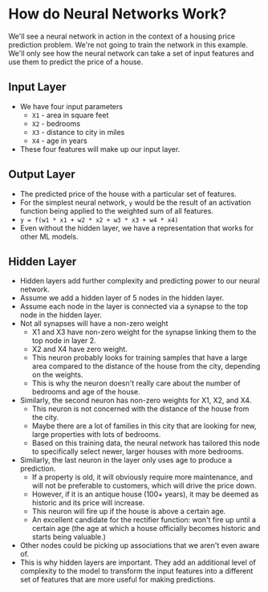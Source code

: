 # How do Neural Networks Work?

We'll see a neural network in action in the context of a housing price prediction problem. We're not going to train the network in this example. We'll only see how the neural network can take a set of input features and use them to predict the price of a house.

## Input Layer
- We have four input parameters
	- `X1` - area in square feet
	- `X2` - bedrooms
	- `X3` - distance to city in miles
	- `X4` - age in years
 - These four features will make up our input layer.

## Output Layer
- The predicted price of the house with a particular set of features.
- For the simplest neural network, `y` would be the result of an activation function being applied to the weighted sum of all features.
- `y = f(w1 * x1 + w2 * x2 + w3 * x3 + w4 * x4)`
- Even without the hidden layer, we have a representation that works for other ML models.

## Hidden Layer
- Hidden layers add further complexity and predicting power to our neural network.
- Assume we add a hidden layer of 5 nodes in the hidden layer.
- Assume each node in the layer is connected via a synapse to the top node in the hidden layer.
- Not all synapses will have a non-zero weight
	 - X1 and X3 have non-zero weight for the synapse linking them to the top node in layer 2.
	 - X2 and X4 have zero weight.
	 - This neuron probably looks for training samples that have a large area compared to the distance of the house from the city, depending on the weights.
	 - This is why the neuron doesn't really care about the number of bedrooms and age of the house. 
- Similarly, the second neuron has non-zero weights for X1, X2, and X4.
	- This neuron is not concerned with the distance of the house from the city.
	- Maybe there are a lot of families in this city that are looking for new, large properties with lots of bedrooms. 
	- Based on this training data, the neural network has tailored this node to specifically select newer, larger houses with more bedrooms. 
- Similarly, the last neuron in the layer only uses age to produce a prediction.
	- If a property is old, it will obviously require more maintenance, and will not be preferable to customers, which will drive the price down.
	- However, if it is an antique house (100+ years), it may be deemed as historic and its price will increase.
	- This neuron will fire up if the house is above a certain age. 
	- An excellent candidate for the rectifier function: won't fire up until a certain age (the age at which a house officially becomes historic and starts being valuable.)
- Other nodes could be picking up associations that we aren't even aware of.
- This is why hidden layers are important. They add an additional level of complexity to the model to transform the input features into a different set of features that are more useful for making predictions. 